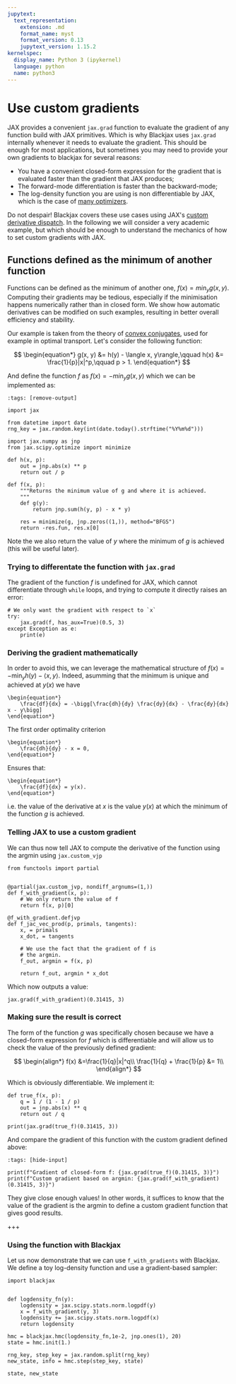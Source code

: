 ```yaml
---
jupytext:
  text_representation:
    extension: .md
    format_name: myst
    format_version: 0.13
    jupytext_version: 1.15.2
kernelspec:
  display_name: Python 3 (ipykernel)
  language: python
  name: python3
---
```


# Use custom gradients


JAX provides a convenient `jax.grad` function to evaluate the gradient of any function build with JAX primitives. Which is why Blackjax uses `jax.grad` internally whenever it needs to evaluate the gradient. This should be enough for most applications, but sometimes you may need to provide your own gradients to blackjax for several reasons:

- You have a convenient closed-form expression for the gradient that is evaluated faster than the gradient that JAX produces;
- The forward-mode differentiation is faster than the backward-mode;
- The log-density function you are using is non differentiable by JAX, which is the case of [many optimizers](https://github.com/google/jaxopt).

Do not despair! Blackjax covers these use cases using JAX's [custom derivative dispatch](https://jax.readthedocs.io/en/latest/notebooks/Custom_derivative_rules_for_Python_code.html). In the following we will consider a very academic example, but which should be enough to understand the mechanics of how to set custom gradients with JAX.

## Functions defined as the minimum of another function

Functions can be defined as the minimum of another one, $f(x) = min_{y} g(x,y)$. Computing their gradients may be tedious, especially if the minimisation happens numerically rather than in closed form. We show how automatic derivatives can be modified on such examples, resulting in better overall efficiency and stability.

Our example is taken from the theory of [convex conjugates](https://en.wikipedia.org/wiki/Convex_conjugate), used for example in optimal transport. Let's consider the following function:

$$
\begin{equation*}
g(x, y) &= h(y) - \langle x, y\rangle,\qquad h(x) &= \frac{1}{p}|x|^p,\qquad p > 1.
\end{equation*}
$$

And define the function $f$ as $f(x) = -min_y g(x, y)$ which we can be implemented as:

```{code-cell} ipython3
:tags: [remove-output]

import jax

from datetime import date
rng_key = jax.random.key(int(date.today().strftime("%Y%m%d")))
```

```{code-cell} ipython3
import jax.numpy as jnp
from jax.scipy.optimize import minimize

def h(x, p):
    out = jnp.abs(x) ** p
    return out / p

def f(x, p):
    """Returns the minimum value of g and where it is achieved.
    """
    def g(y):
        return jnp.sum(h(y, p) - x * y)

    res = minimize(g, jnp.zeros((1,)), method="BFGS")
    return -res.fun, res.x[0]
```

Note the we also return the value of $y$ where the minimum of $g$ is achieved (this will be useful later).


### Trying to differentate the function with `jax.grad`

The gradient of the function $f$ is undefined for JAX, which cannot differentiate through `while` loops, and trying to compute it directly raises an error:

```{code-cell} ipython3
# We only want the gradient with respect to `x`
try:
    jax.grad(f, has_aux=True)(0.5, 3)
except Exception as e:
    print(e)
```

### Deriving the gradient mathematically

In order to avoid this, we can leverage the mathematical structure of $f(x) = -\min_y h(y) - \langle x, y\rangle$. Indeed, asumming that the minimum is unique and achieved at $y(x)$ we have

```{math}
\begin{equation*}
    \frac{df}{dx} = -\bigg[\frac{dh}{dy} \frac{dy}{dx} - \frac{dy}{dx} x - y\bigg]
\end{equation*}
```

The first order optimality criterion

```{math}
\begin{equation*}
    \frac{dh}{dy} - x = 0,
\end{equation*}
```

Ensures that:

```{math}
\begin{equation*}
    \frac{df}{dx} = y(x).
\end{equation*}
```

i.e. the value of the derivative at $x$ is the value $y(x)$ at which the minimum of the function $g$ is achieved.


### Telling JAX to use a custom gradient

We can thus now tell JAX to compute the derivative of the function using the argmin using `jax.custom_vjp`

```{code-cell} ipython3
from functools import partial


@partial(jax.custom_jvp, nondiff_argnums=(1,))
def f_with_gradient(x, p):
    # We only return the value of f
    return f(x, p)[0]

@f_with_gradient.defjvp
def f_jac_vec_prod(p, primals, tangents):
    x, = primals
    x_dot, = tangents

    # We use the fact that the gradient of f is
    # the argmin.
    f_out, argmin = f(x, p)

    return f_out, argmin * x_dot
```

Which now outputs a value:

```{code-cell} ipython3
jax.grad(f_with_gradient)(0.31415, 3)
```

### Making sure the result is correct

The form of the function $g$ was specifically chosen because we have a closed-form expression for $f$ which is differentiable and will allow us to check the value of the previously defined gradient:

$$
\begin{align*}
f(x) &=\frac{1}{q}|x|^q\\
\frac{1}{q} + \frac{1}{p} &= 1\\
\end{align*}
$$

Which is obviously differentiable. We implement it:

```{code-cell} ipython3
def true_f(x, p):
    q = 1 / (1 - 1 / p)
    out = jnp.abs(x) ** q
    return out / q

print(jax.grad(true_f)(0.31415, 3))
```

And compare the gradient of this function with the custom gradient defined above:

```{code-cell} ipython3
:tags: [hide-input]

print(f"Gradient of closed-form f: {jax.grad(true_f)(0.31415, 3)}")
print(f"Custom gradient based on argmin: {jax.grad(f_with_gradient)(0.31415, 3)}")
```

They give close enough values! In other words, it suffices to know that the value of the gradient is the argmin to define a custom gradient function that gives good results.

+++

### Using the function with Blackjax


Let us now demonstrate that we can use `f_with_gradients` with Blackjax. We define a toy log-density function and use a gradient-based sampler:

```{code-cell} ipython3
import blackjax


def logdensity_fn(y):
    logdensity = jax.scipy.stats.norm.logpdf(y)
    x = f_with_gradient(y, 3)
    logdensity += jax.scipy.stats.norm.logpdf(x)
    return logdensity

hmc = blackjax.hmc(logdensity_fn,1e-2, jnp.ones(1), 20)
state = hmc.init(1.)

rng_key, step_key = jax.random.split(rng_key)
new_state, info = hmc.step(step_key, state)
```

```{code-cell} ipython3
state, new_state
```
